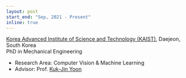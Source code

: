 ```yaml
---
layout: post
start_end: "Sep, 2021 - Present"
inline: true
---
```


[Korea Advanced Institute of Science and Technology (KAIST)](https://www.kaist.ac.kr), Daejeon, South Korea \
PhD in Mechanical Engineering
- Research Area: Computer Vision & Machine Learning
- Advisor: Prof. [Kuk-Jin Yoon](https://sites.google.com/site/kjyoon/)
